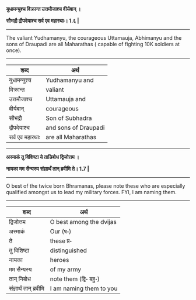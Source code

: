 

**युधामन्युश्च विक्रान्त उत्तमौजाश्च वीर्यवान् ।**

**सौभद्रौ द्रौपदेयाश्च सर्व एव महारथाः। 1.६ |**

-----

The valiant Yudhamanyu, the courageous Uttamauja, Abhimanyu and the sons of Draupadi are all Maharathas ( capable of fighting 10K soldiers at once).


-----
|शब्द|  अर्थ |
|---|---|
| युधामन्युश्च | Yudhamanyu and |
| विक्रान्त | valiant|
| उत्तमौजाश्च | Uttamauja and |
| वीर्यवान् | courageous  |
| सौभद्रौ |  Son of Subhadra|
| द्रौपदेयाश्च | and sons of Draupadi |
| सर्व एव महारथाः| are all Maharathas|


--------------


**अस्माकं तु विशिष्टा ये तान्निबोध द्विजोत्तम ।**

**नायका मम सैन्यस्य संज्ञार्थं तान् ब्रवीमि ते। 1.7 |**

-----

O best of the twice born Bhramanas, please note these who are especially qualified amongst us to lead my military forces. FYI, I am naming them.

-----

|शब्द|  अर्थ |
|---|---|
| द्विजोत्तम |  O best among the dvijas |
| अस्माकं | Our (ष॰)|
| ते | these प्र॰ |
| तु विशिष्टा | distinguished |
| नायका | heroes|
| मम सैन्यस्य | of my army|
| तान् निबोध | note them (द्वि॰ बहु॰)|
|संज्ञार्थं तान् ब्रवीमि| I am naming them to you|



